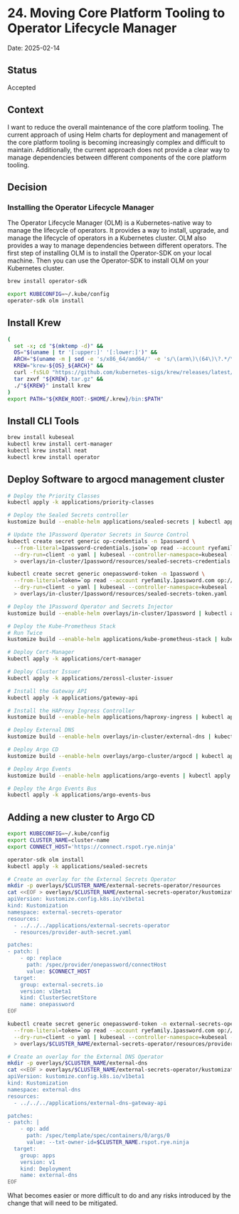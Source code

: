 # 24. Moving Core Platform Tooling to Operator Lifecycle Manager

Date: 2025-02-14

## Status

Accepted

## Context

I want to reduce the overall maintenance of the core platform tooling. The current approach of using Helm charts for deployment and management of the core platform tooling is becoming increasingly complex and difficult to maintain. Additionally, the current approach does not provide a clear way to manage dependencies between different components of the core platform tooling.

## Decision

### Installing the Operator Lifecycle Manager

The Operator Lifecycle Manager (OLM) is a Kubernetes-native way to manage the lifecycle of operators. It provides a way to install, upgrade, and manage the lifecycle of operators in a Kubernetes cluster. OLM also provides a way to manage dependencies between different operators.  The first step of installing OLM is to install the Operator-SDK on your local machine.  Then you can use the Operator-SDK to install OLM on your Kubernetes cluster.

```bash
brew install operator-sdk

export KUBECONFIG=~/.kube/config
operator-sdk olm install
```

## Install Krew

```bash
(
  set -x; cd "$(mktemp -d)" &&
  OS="$(uname | tr '[:upper:]' '[:lower:]')" &&
  ARCH="$(uname -m | sed -e 's/x86_64/amd64/' -e 's/\(arm\)\(64\)\?.*/\1\2/' -e 's/aarch64$/arm64/')" &&
  KREW="krew-${OS}_${ARCH}" &&
  curl -fsSLO "https://github.com/kubernetes-sigs/krew/releases/latest/download/${KREW}.tar.gz" &&
  tar zxvf "${KREW}.tar.gz" &&
  ./"${KREW}" install krew
)
export PATH="${KREW_ROOT:-$HOME/.krew}/bin:$PATH"
```

## Install CLI Tools

```bash
brew install kubeseal
kubectl krew install cert-manager
kubectl krew install neat
kubectl krew install operator
```

## Deploy Software to argocd management cluster

```bash
# Deploy the Priority Classes
kubectl apply -k applications/priority-classes

# Deploy the Sealed Secrets controller
kustomize build --enable-helm applications/sealed-secrets | kubectl apply -f -

# Update the 1Password Operator Secrets in Source Control
kubectl create secret generic op-credentials -n 1password \
  --from-literal=1password-credentials.json=`op read --account ryefamily.1password.com op://Home_lab/1Password-Connect-Credentials-File-usmnblm01.rye.ninja/1password-credentials.json | base64` \
  --dry-run=client -o yaml | kubeseal --controller-namespace=kubeseal --controller-name=sealed-secrets -o yaml \
  > overlays/in-cluster/1password/resources/sealed-secrets-credentials.yaml

kubectl create secret generic onepassword-token -n 1password \
  --from-literal=token=`op read --account ryefamily.1password.com op://Home_Lab/1Password-Connect-Token-usmnblm01.rye.ninja/credential` \
  --dry-run=client -o yaml | kubeseal --controller-namespace=kubeseal --controller-name=sealed-secrets -o yaml \
  > overlays/in-cluster/1password/resources/sealed-secrets-token.yaml

# Deploy the 1Password Operator and Secrets Injector
kustomize build --enable-helm overlays/in-cluster/1password | kubectl apply -f -

# Deploy the Kube-Prometheus Stack
# Run Twice
kustomize build --enable-helm applications/kube-prometheus-stack | kubectl apply --server-side -f -

# Deploy Cert-Manager
kubectl apply -k applications/cert-manager

# Deploy Cluster Issuer
kubectl apply -k applications/zerossl-cluster-issuer

# Install the Gateway API
kubectl apply -k applications/gateway-api

# Install the HAProxy Ingress Controller
kustomize build --enable-helm applications/haproxy-ingress | kubectl apply -f -

# Deploy External DNS
kustomize build --enable-helm overlays/in-cluster/external-dns | kubectl apply -f -

# Deploy Argo CD
kustomize build --enable-helm overlays/argo-cluster/argocd | kubectl apply -f - 

# Deploy Argo Events
kustomize build --enable-helm applications/argo-events | kubectl apply -f -

# Deploy the Argo Events Bus
kubectl apply -k applications/argo-events-bus 


```
## Adding a new cluster to Argo CD

```bash
export KUBECONFIG=~/.kube/config
export CLUSTER_NAME=cluster-name
export CONNECT_HOST='https://connect.rspot.rye.ninja'

operator-sdk olm install
kubectl apply -k applications/sealed-secrets

# Create an overlay for the External Secrets Operator
mkdir -p overlays/$CLUSTER_NAME/external-secrets-operator/resources
cat <<EOF > overlays/$CLUSTER_NAME/external-secrets-operator/kustomization.yaml
apiVersion: kustomize.config.k8s.io/v1beta1
kind: Kustomization
namespace: external-secrets-operator
resources:
  - ../../../applications/external-secrets-operator
  - resources/provider-auth-secret.yaml

patches:
- patch: |
    - op: replace
      path: /spec/provider/onepassword/connectHost
      value: $CONNECT_HOST
  target:
    group: external-secrets.io
    version: v1beta1
    kind: ClusterSecretStore
    name: onepassword
EOF

kubectl create secret generic onepassword-token -n external-secrets-operator \
  --from-literal=token=`op read --account ryefamily.1password.com op://Home_Lab/1Password-Connect-Token-usmnblm01.rye.ninja/credential` \
  --dry-run=client -o yaml | kubeseal --controller-namespace=kubeseal --controller-name=sealed-secrets -o yaml \
  > overlays/$CLUSTER_NAME/external-secrets-operator/resources/provider-auth-secret.yaml

# Create an overlay for the External DNS Operator
mkdir -p overlays/$CLUSTER_NAME/external-dns
cat <<EOF > overlays/$CLUSTER_NAME/external-secrets-operator/kustomization.yaml
apiVersion: kustomize.config.k8s.io/v1beta1
kind: Kustomization
namespace: external-dns
resources:
  - ../../../applications/external-dns-gateway-api

patches:
- patch: |
    - op: add
      path: /spec/template/spec/containers/0/args/0
      value: --txt-owner-id=$CLUSTER_NAME.rspot.rye.ninja
  target:
    group: apps
    version: v1
    kind: Deployment
    name: external-dns
EOF

```

What becomes easier or more difficult to do and any risks introduced by the change that will need to be mitigated.
